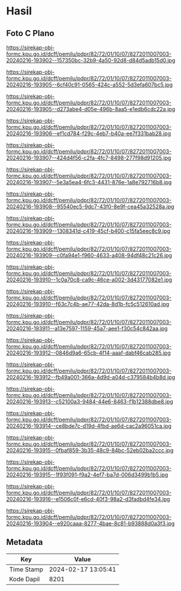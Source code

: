 # Hasil

## Foto C Plano

https://sirekap-obj-formc.kpu.go.id/dcff/pemilu/pdpr/82/72/01/10/07/8272011007003-20240216-193902--157350bc-32b9-4a50-92d8-d84d5adb15d0.jpg

https://sirekap-obj-formc.kpu.go.id/dcff/pemilu/pdpr/82/72/01/10/07/8272011007003-20240216-193905--6cf40c91-0565-424c-a552-5d3efa607bc5.jpg

https://sirekap-obj-formc.kpu.go.id/dcff/pemilu/pdpr/82/72/01/10/07/8272011007003-20240216-193905--d273abe4-d05e-496b-8aa5-e1edb6cdc22a.jpg

https://sirekap-obj-formc.kpu.go.id/dcff/pemilu/pdpr/82/72/01/10/07/8272011007003-20240216-193906--ef1cd784-f29c-4eb7-b40a-ee7f331bab28.jpg

https://sirekap-obj-formc.kpu.go.id/dcff/pemilu/pdpr/82/72/01/10/07/8272011007003-20240216-193907--424d4f56-c2fa-4fc7-8498-277f98d91205.jpg

https://sirekap-obj-formc.kpu.go.id/dcff/pemilu/pdpr/82/72/01/10/07/8272011007003-20240216-193907--5e3a5ea4-6fc3-4431-876e-1a8e792716b8.jpg

https://sirekap-obj-formc.kpu.go.id/dcff/pemilu/pdpr/82/72/01/10/07/8272011007003-20240216-193908--95540ec5-9dc7-43f0-8e9f-cea45a32528a.jpg

https://sirekap-obj-formc.kpu.go.id/dcff/pemilu/pdpr/82/72/01/10/07/8272011007003-20240216-193909--1308341d-c419-45cf-b400-c15fa5eec8c9.jpg

https://sirekap-obj-formc.kpu.go.id/dcff/pemilu/pdpr/82/72/01/10/07/8272011007003-20240216-193909--c0fa94e1-f960-4633-a408-94df48c21c26.jpg

https://sirekap-obj-formc.kpu.go.id/dcff/pemilu/pdpr/82/72/01/10/07/8272011007003-20240216-193910--1c0a70c8-ca9c-46ce-a002-3d43177082e1.jpg

https://sirekap-obj-formc.kpu.go.id/dcff/pemilu/pdpr/82/72/01/10/07/8272011007003-20240216-193910--f63c7c4b-ae77-42da-8d1b-fc5c512610ad.jpg

https://sirekap-obj-formc.kpu.go.id/dcff/pemilu/pdpr/82/72/01/10/07/8272011007003-20240216-193911--a13e7597-1159-45a7-aee1-f30c54c842aa.jpg

https://sirekap-obj-formc.kpu.go.id/dcff/pemilu/pdpr/82/72/01/10/07/8272011007003-20240216-193912--0846d9a6-65cb-4f14-aaaf-dabf46cab285.jpg

https://sirekap-obj-formc.kpu.go.id/dcff/pemilu/pdpr/82/72/01/10/07/8272011007003-20240216-193912--fb49a001-366a-4d9d-a04d-c379584b4b8d.jpg

https://sirekap-obj-formc.kpu.go.id/dcff/pemilu/pdpr/82/72/01/10/07/8272011007003-20240216-193913--c52100a3-9484-44e6-8463-f1b12388dbe8.jpg

https://sirekap-obj-formc.kpu.go.id/dcff/pemilu/pdpr/82/72/01/10/07/8272011007003-20240216-193914--ce8bde7c-d19d-4fbd-ae6d-cac2a96051ca.jpg

https://sirekap-obj-formc.kpu.go.id/dcff/pemilu/pdpr/82/72/01/10/07/8272011007003-20240216-193915--0fbaf859-3b35-48c9-84bc-52eb02ba2ccc.jpg

https://sirekap-obj-formc.kpu.go.id/dcff/pemilu/pdpr/82/72/01/10/07/8272011007003-20240216-193915--1f93f091-f9a2-4ef7-ba7d-006d3499b1b5.jpg

https://sirekap-obj-formc.kpu.go.id/dcff/pemilu/pdpr/82/72/01/10/07/8272011007003-20240216-193916--e1506c0f-e6cd-40f3-98a2-d3fadbd4fe34.jpg

https://sirekap-obj-formc.kpu.go.id/dcff/pemilu/pdpr/82/72/01/10/07/8272011007003-20240216-193904--e920caaa-8277-4bae-8c81-b93888d0a3f3.jpg


## Metadata

| Key        | Value               |
| ---------- | ------------------- |
| Time Stamp | 2024-02-17 13:05:41 |
| Kode Dapil | 8201                |



